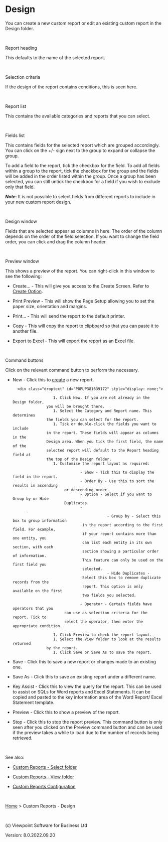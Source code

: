 




# <span class="Bold" style="font-style: normal;">Design</span>
You can create a new custom report or edit an existing custom report 
 in the Design folder.

&nbsp;

Report heading

This defaults to the name of the selected report.

&nbsp;

Selection criteria

If the design of the report contains conditions, this is seen here.

&nbsp;

Report list

This contains the available categories and reports that you can select.

&nbsp;

Fields list

This contains fields for the selected report which are grouped accordingly. 
 You can click on the +/- sign next to the group to expand or collapse 
 the group.

To add a field to the report, tick the checkbox for the field. To add 
 all fields within a group to the report, tick the checkbox for the group 
 and the fields will be added in the order listed within the group. Once 
 a group has been selected, you can still untick the checkbox for a field 
 if you wish to exclude only that field.

<span style="font-weight: bold; font-style: italic;">Note</span>: It 
 is not possible to select fields from different reports to include in 
 your new custom report design.

&nbsp;

Design window

Fields that are selected appear as columns in here. The order of the 
 column depends on the order of the field selection. If you want to change 
 the field order, you can click and drag the column header.

&nbsp;

Preview window

This shows a preview of the report. You can right-click in this window 
 to see the following:

	

- Create... - This will give you access to the Create Screen. 
    	 Refer to [Create Option](file:///c:/temp/0457b882-c844-4314-8878-ce1a9c2207bd/input/Create_Option.htm).

	

- Print Preview - This will show the Page Setup allowing you to 
    	 set the paper size, orientation and margins.

	

- Print... - This will send the report to the default printer.

	

- Copy - This will copy the report to clipboard so that you can 
    	 paste it to another file.

	

- Export to Excel - This will export the report as an Excel file.

&nbsp;

Command buttons

Click on the relevant command button to perform the necessary.

	

- <span class="hcp2">New</span> - Click this to 
    	 [create](javascript:TextPopup(this)) 
    	 a new report.
    
    	<div class="droptext" id="POPUP381639172" style="display: none;">
    		
        			    1. Click New. If you are not already in the Design folder, 
        			 you will be brought there.
        			    1. Select the Category and Report name. This determines 
        			 the fields you can select for the report.
        			    1. Tick or double-click the fields you want to include 
        			 in the report. These fields will appear as columns in the 
        			 Design area. When you tick the first field, the name of the 
        			 selected report will default to the Report heading field at 
        			 the top of the Design folder.
        			    1. Customise the report layout as required:
        			
            				        - Show - Tick this to display the field in the report.
            				        - Order By - Use this to sort the results in ascending 
            				 or descending order.
            				        - Option - Select if you want to Group by or Hide 
            				 Duplicates.
            				        - 
            - 
                					            - Group by - Select this box to group information 
                					 in the report according to the first field. For example, 
                					 if your report contains more than one entity, you 
                					 can list each entity in its own section, with each 
                					 section showing a particular order of information. 
                					 This feature can only be used on the first field you 
                					 selected.
                					            - Hide Duplicates - 
                					 Select this box to remove duplicate records from the 
                					 report. This option is only available on the first 
                					 two fields you selected.
                				
            				        - Operator - Certain fields have operators that you 
            				 can use as selection criteria for the report. Tick to 
            				 select the operator, then enter the appropriate condition.
            			
        			    1. Click Preview to check the report layout.
        			    1. Select the View folder to look at the results returned 
        			 by the report.
        			    1. Click Save or Save As to save the report.
        		
     </div>

	

- <span class="hcp2">Save</span> - Click this to 
    	 save a new report or changes made to an existing one.

	

- <span class="hcp2">Save</span> <span class="hcp2">As</span> 
    	 - Click this to save an existing report under a different name.

	

- <span class="hcp2">Key Assist</span> - Click this 
    	 to view the query for the report. This can be used to assist on SQLs 
    	 for Word reports and Excel Statements. It can be copied and pasted 
    	 to the key information area of the Word Report/ Excel Statement template.

	

- <span class="hcp2">Preview</span> - Click this 
    	 to show a preview of the report.

	

- <span class="hcp2">Stop</span> - Click this to 
    	 stop the report preview. This command button is only seen after you 
    	 clicked on the Preview command button and can be used if the preview 
    	 takes a while to load due to the number of records being retrieved.

&nbsp;

See also:

	

- [Custom Reports - Select 
    	 folder](file:///c:/temp/0457b882-c844-4314-8878-ce1a9c2207bd/input/Custom_Reports_-_Select.htm)

	

- [Custom Reports - View folder](file:///c:/temp/0457b882-c844-4314-8878-ce1a9c2207bd/input/Custom_Reports_-_View.htm)

	

- [Custom 
    	 Reports Configuration](file:///c:/temp/0457b882-c844-4314-8878-ce1a9c2207bd/Configuration/Custom_Reports_Configuration.htm)


 
&nbsp;

[Home](file:///c:/temp/0457b882-c844-4314-8878-ce1a9c2207bd/input/Copyright_Notice.htm) &gt; Custom Reports - Design
 
&nbsp;
 
(c) Viewpoint Software for 
 Business Ltd
 
Version: 8.0.2022.09.20




